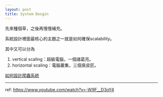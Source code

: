 ```yaml
---
layout: post
title: System Desgin
---
```


先來種個草，之後再慢慢補充。

系統設計裡面最核心的主題之一就是如何確保scalability。

其中又可以分為
1. vertical scaling：超級電腦，一個諸葛亮。
2. horizontal scaling：電腦叢集，三個臭皮匠。

[如何設計爬蟲系統](https://mp.weixin.qq.com/s/b9biMN_uZSQOM8DnMRieUw")

---

ref:
<https://www.youtube.com/watch?v=-W9F__D3oY4>

